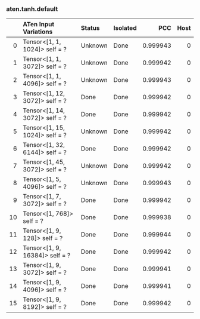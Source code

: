 ### aten.tanh.default
|    | ATen Input Variations          | Status   | Isolated   |      PCC |   Host |
|---:|:-------------------------------|:---------|:-----------|---------:|-------:|
|  0 | Tensor<[1, 1, 1024]> self = ?  | Unknown  | Done       | 0.999943 |      0 |
|  1 | Tensor<[1, 1, 3072]> self = ?  | Unknown  | Done       | 0.999942 |      0 |
|  2 | Tensor<[1, 1, 4096]> self = ?  | Unknown  | Done       | 0.999943 |      0 |
|  3 | Tensor<[1, 12, 3072]> self = ? | Done     | Done       | 0.999942 |      0 |
|  4 | Tensor<[1, 14, 3072]> self = ? | Done     | Done       | 0.999942 |      0 |
|  5 | Tensor<[1, 15, 1024]> self = ? | Unknown  | Done       | 0.999942 |      0 |
|  6 | Tensor<[1, 32, 6144]> self = ? | Done     | Done       | 0.999942 |      0 |
|  7 | Tensor<[1, 45, 3072]> self = ? | Unknown  | Done       | 0.999942 |      0 |
|  8 | Tensor<[1, 5, 4096]> self = ?  | Unknown  | Done       | 0.999943 |      0 |
|  9 | Tensor<[1, 7, 3072]> self = ?  | Done     | Done       | 0.999942 |      0 |
| 10 | Tensor<[1, 768]> self = ?      | Done     | Done       | 0.999938 |      0 |
| 11 | Tensor<[1, 9, 128]> self = ?   | Done     | Done       | 0.999944 |      0 |
| 12 | Tensor<[1, 9, 16384]> self = ? | Done     | Done       | 0.999942 |      0 |
| 13 | Tensor<[1, 9, 3072]> self = ?  | Done     | Done       | 0.999941 |      0 |
| 14 | Tensor<[1, 9, 4096]> self = ?  | Done     | Done       | 0.999941 |      0 |
| 15 | Tensor<[1, 9, 8192]> self = ?  | Done     | Done       | 0.999942 |      0 |


